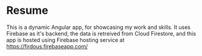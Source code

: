 # Resume

This is a dynamic Angular app, for showcasing my work and skills.
It uses Firebase as it's backend, the data is retreived from Cloud Firestore,
and this app is hosted using Firebase hosting service at https://firdous.firebaseapp.com/
